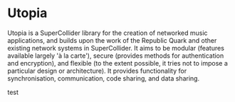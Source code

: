 Utopia
===========

Utopia is a SuperCollider library for the creation of networked music applications, and builds upon the work of the Republic Quark and other existing network systems in SuperCollider. It aims to be modular (features available largely 'à la carte'), secure (provides methods for authentication and encryption), and flexible (to the extent possible, it tries not to impose a particular design or architecture). It provides functionality for synchronisation, communication, code sharing, and data sharing.

test
